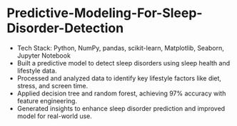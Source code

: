 # Predictive-Modeling-For-Sleep-Disorder-Detection
- Tech Stack: Python, NumPy, pandas, scikit-learn, Matplotlib, Seaborn, Jupyter Notebook
- Built a predictive model to detect sleep disorders using sleep health and lifestyle data.
- Processed and analyzed data to identify key lifestyle factors like diet, stress, and screen time.
- Applied decision tree and random forest, achieving 97% accuracy with feature engineering.
- Generated insights to enhance sleep disorder prediction and improved model for real-world use.
